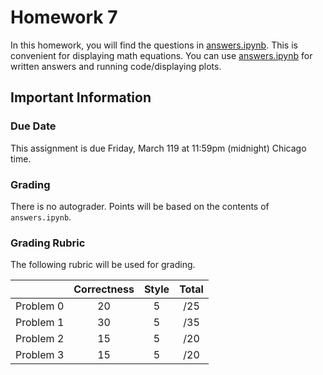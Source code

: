 # Homework 7

In this homework, you will find the questions in [answers.ipynb](answers.ipynb).  This is convenient for displaying math equations. You can use [answers.ipynb](answers.ipynb) for written answers and running code/displaying plots.

## Important Information

### Due Date
This assignment is due Friday, March 119 at 11:59pm (midnight) Chicago time.

### Grading

There is no autograder.  Points will be based on the contents of `answers.ipynb`.

### Grading Rubric

The following rubric will be used for grading.

|   | Correctness | Style | Total |
|:-:|:-:|:-:|:-:|
| Problem 0 | 20 | 5 | /25 |
| Problem 1 | 30 | 5 | /35 |
| Problem 2 | 15 | 5 | /20 |
| Problem 3 | 15 | 5 | /20 |
